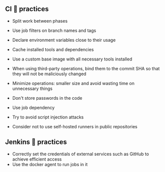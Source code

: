 ## CI 💯 practices
* Split work between phases

* Use job filters on branch names and tags
* Declare environment variables close to their usage
* Cache installed tools and dependencies
* Use a custom base image with all necessary tools installed
* When using third-party operations, bind them to the commit SHA so that they will not be maliciously changed
* Minimize operations: smaller size and avoid wasting time on unnecessary things
* Don't store passwords in the code
* Use job dependency
* Try to avoid script injection attacks
* Consider not to use self-hosted runners in public repositories

## Jenkins 💯 practices
* Correctly set the credentials of external services such as GitHub to achieve efficient access
* Use the docker agent to run jobs in it